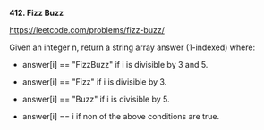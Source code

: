 **412. Fizz Buzz**

https://leetcode.com/problems/fizz-buzz/

Given an integer n, return a string array answer (1-indexed) where:

* answer[i] == "FizzBuzz" if i is divisible by 3 and 5.

* answer[i] == "Fizz" if i is divisible by 3.

* answer[i] == "Buzz" if i is divisible by 5.

* answer[i] == i if non of the above conditions are true.
